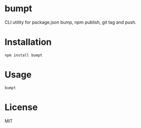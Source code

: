 bumpt
====

CLI utility for package.json bump, npm publish, git tag and push.

Installation
============

    npm install bumpt

Usage
=====

    bumpt

License
=======

MIT